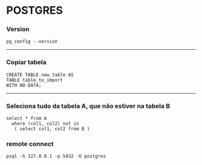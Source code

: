 # POSTGRES #

### Version ###
```
pg_config --version
```

------------

### Copiar tabela ###
```
CREATE TABLE new_table AS 
TABLE table_to_import 
WITH NO DATA;
```

------------

### Seleciona tudo da tabela A, que não estiver na tabela B ###
```
select * from A 
  where (col1, col2) not in
   ( select col1, col2 from B )
```

### remote connect ###
```
psql -h 127.0.0.1 -p 5432 -U postgres
```
